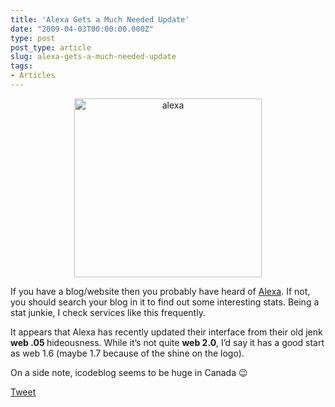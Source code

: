 ```yaml
---
title: 'Alexa Gets a Much Needed Update'
date: "2009-04-03T00:00:00.000Z"
type: post 
post_type: article
slug: alexa-gets-a-much-needed-update
tags: 
- Articles
---
```

<p style="text-align: center;">
  <a href="http://brandontreb.com/wp-content/uploads/2009/04/alexa.png"><img class="size-medium wp-image-180 alignnone" title="alexa" src="http://brandontreb.com/wp-content/uploads/2009/04/alexa-300x286.png" alt="alexa" width="300" height="286" /></a>
</p>

<p style="text-align: left;">
  If you have a blog/website then you probably have heard of <a href="http://alexa.com">Alexa</a>. If not, you should search your blog in it to find out some interesting stats. Being a stat junkie, I check services like this frequently.
</p>

<p style="text-align: left;">
  It appears that Alexa has recently updated their interface from their old jenk <strong>web .05 </strong>hideousness. While it&#8217;s not quite <strong>web 2.0</strong>, I&#8217;d say it has a good start as web 1.6 (maybe 1.7 because of the shine on the logo).
</p>

<p style="text-align: left;">
  On a side note, icodeblog seems to be huge in Canada 😉
</p>

<div style="">
  <a href="http://twitter.com/share" class="twitter-share-button" data-count="horizontal" data-text="Alexa Gets a Much Needed Update" data-url="http://brandontreb.com/alexa-gets-a-much-needed-update"  data-via="brandontreb" data-related="brandontreb:">Tweet</a>
</div>